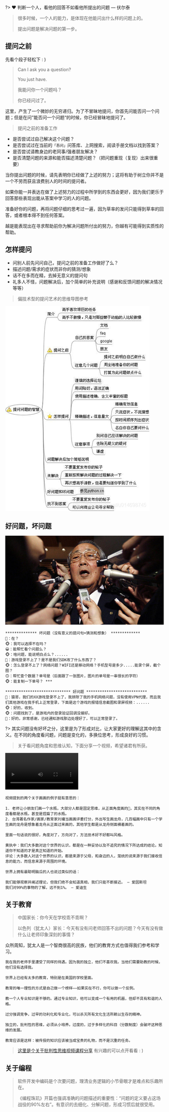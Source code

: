 
?> ❤️ 判断一个人，看他的回答不如看他所提出的问题 — 伏尔泰
>很多时候，一个人的能力，是体现在他能问出什么样的问题上的。
>
>提出问题是解决问题的第一步。

## 提问之前
先看个段子轻松下 : )
> Can I ask you a question? 
> 
> You just have.
> 
> 我能问你一个问题吗？
> 
> 你已经问过了。

这里，产生了一个微妙的无穷递归。为了不冒昧地提问，你首先问能否问一个问题；但是在问”能否问一个问题“的时候，你已经冒昧地提问了。


>提问之前的准备工作
- 是否尝试过自己解决这个问题？
- 是否尝试过在当前的`「忢问」`问答库、上网搜索，阅读手册文档以找到答案？
- 是否尝试请教身边的老同事/强者朋友解决？
- 是否清楚问题的来源和能否描述清楚问题？（把问题重现（复现）出来很重要）

当你提出问题的时候，请先表明你已经做了上述的努力；这将有助于树立你并不是一个不劳而获且浪费别人的时间的提问者。

如果你能一并表达在做了上述努力的过程中所学到的东西会更好，因为我们更乐于回答那些表现出能从答案中学习的人的问题。

准备好你的问题，再将问题仔细的思考过一遍，因为草率的发问只能得到草率的回答，或者根本得不到任何答案。

越是能表现出在寻求帮助前你为解决问题所付出的努力，你越有可能得到实质性的帮助。

## 怎样提问
- 问别人前先问问自己，提问之前的准备工作做好了么？
- 描述问题/需求的症状而非你的猜测/想象
- 话不在多而在精，去掉无意义的提问句
- 礼多人不怪，问题解决后，加个简单的补充说明（感谢和反馈问题的解决情况等等）

>偏技术型的提问艺术的思维导图参考

![avatar](askart.jpeg)

## 好问题，坏问题

![avatar](ask.jpg)


```
************** 坏问题（没有意义的提问句+猜测和想象） *************
🤪：在？
🐵：我可以选择不在吗？
😀：能帮忙看个问题么？
🐵：啥问题，能说明白点么？......
🙂：游戏登录不上了？是不是我们SDK改了什么东西了？
🐵：怎么登录不上了？网络问题？WIFI还是移动网络？手机型号是多少.....能录个屏，截个图？
🙃：帮忙查个数据？单号是（后面跟了一张图片，图片的单号是一串很长的字符）
🐵：能复制一下单号？ ***

***************************** 好问题 ***************************
🤪：猿哥，我们的XX游戏登录不上了，我排除了我的手机网络问题，没有使用VPN代理，而且我们其他游戏在我手机上正常登录，下面是这个游戏的报错信息截图和录屏视频：......
🐵：好的，收到。
🐵：问题找到了，是游戏内的登录验证回调没接好。
🤪：好的，非常感谢，已经通知游戏那边处理好了，可以正常登录了。
```
?> 其实问题没有好坏之分，这里是为了形成对比，让大家更好的理解这其中的含义。在不同的角度看问题，问题是变化的，多换位思考，形成良好的习惯。

>关于看问题角度和思维认知，下面分享一个视频，希望诸君有所获。

<video src="http://mov.bn.netease.com/open-movie/nos/mp4/2020/10/12/SD5AUAM1S_3_shd.mp4" style="width: 46%;" controls="controls"></video>

```
视频提到的两个关于画画的例子挺有意思的：

1. 老师让小朋友们画一个水瓶，大部分人都是固定思维，从正面角度画的🍼，其实在不同的角度看都是水瓶，甚至是捏扁了的水瓶。
2. 台湾著名作家/画家/教育家刘墉当画画评委打分，外出写生画龙舟，几百幅画中只有一个学生画的龙舟是想象着龙舟从正面过来画的，其他学生都是从龙舟侧面横着画的。

里面一句话说的很好，角度对了，方向对了，方法技术好不好都叫风格。

黄执中：我们大多数对这个世界的认识，都是在一种妥协以及不追究的情况下所达成的结论。知道你不知道的才是真正知道的开始。
评论：大多数人对这个世界的认识，都是来源于父母，和身边的人，笼统的说来源于我们接收信息的能力，而信息来源于周围的环境。

世界上拥有最聪明脑瓜的人也说过类似的话：

我们能够观察并阐述理论，但我们绝不会知道真相，我们只能不断接近。 — 爱因斯坦
我们对99%的事物的了解，远不到1%。 — 爱迪生

```

## 关于教育
>中国家长：你今天在学校乖不乖啊？ 
> 
>以色列（犹太人）家长：今天有没有问老师回答不出的问题？今天有没有做什么让老师印象深刻的事情？

众所周知，犹太人是一个智商很高的民族，他们的教育方式也值得我们参考和学习。


```爱因斯坦的教育观
我在我的老师手里遭受了同样的待遇。因为我的独立，他们不喜欢我。当他们需要助教的时候，他们没有选择我。

世界上已经有太多的教育，特别是在美国的学校里面。

教育的唯一理性的方式是自己做一个榜样——如果实在不行，你可以做一个反例。

教一个人专业知识是不够的。通过专业知识，他可以变成一个有用的机器，但却不具有和谐的人格。

过分强调竞争，过早的功利化和专业化，可以杀灭所有文化生活所赖以生存的精神。

独立的，批判性的思维，必须从小培养。过度的，过于多样化的科目（分数制度）会破坏这种思维的发展。

教育应该是这样：被传授的知识应该被当成宝贵的礼物，而不是沉重的任务。
```

>[这里是个关于批判性思维视频课程分享](http://open.163.com/newview/movie/courseintro?newurl=%2Fspecial%2Fcuvocw%2Fpipanxingsiwei.html)  有兴趣的可以点开看看 : )

## 关于编程
>软件开发中编码是个次要问题，理清业务逻辑的小节骨眼才是难点和乐趣所在。
>
>《编程珠玑》开篇也强调准确的问题描述的重要性：“问题的定义要占这场战役的90%左右”。有意识的去细化、分解问题，形成习惯后就很受用。
